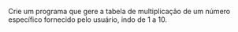 Crie um programa que gere a tabela de multiplicação de um número específico fornecido pelo usuário, indo de 1 a 10.
